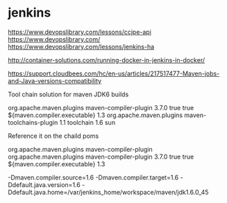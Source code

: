 # jenkins

https://www.devopslibrary.com/lessons/ccjpe-api
https://www.devopslibrary.com/
https://www.devopslibrary.com/lessons/jenkins-ha

http://container-solutions.com/running-docker-in-jenkins-in-docker/

https://support.cloudbees.com/hc/en-us/articles/217517477-Maven-jobs-and-Java-versions-compatibility

Tool chain solution for maven JDK6 builds 

  <plugin>
    <groupId>org.apache.maven.plugins</groupId>
    <artifactId>maven-compiler-plugin</artifactId>
    <version>3.7.0</version>
       <configuration>
          <verbose>true</verbose>
          <fork>true</fork>
          <executable>${maven.compiler.executable}</executable>
          <compilerVersion>1.3</compilerVersion>
       </configuration>
  </plugin>
  <plugin>
    <groupId>org.apache.maven.plugins</groupId>
    <artifactId>maven-toolchains-plugin</artifactId>
    <version>1.1</version>
    <executions>
      <execution>
        <goals>
          <goal>toolchain</goal>
        </goals>
      </execution>
    </executions>
    <configuration>
      <toolchains>
        <jdk>
          <version>1.6</version>
          <vendor>sun</vendor>
        </jdk>
      </toolchains>
    </configuration>
  </plugin>

  
Reference it on the chaild poms  
  
   <plugin>
            <groupId>org.apache.maven.plugins</groupId>
            <artifactId>maven-compiler-plugin</artifactId>
   </plugin>
   

<build>
  <plugins>   
  <plugin>
    <groupId>org.apache.maven.plugins</groupId>
    <artifactId>maven-compiler-plugin</artifactId>
    <version>3.7.0</version>
       <configuration>
          <verbose>true</verbose>
          <fork>true</fork>
          <executable>${maven.compiler.executable}</executable>
          <compilerVersion>1.3</compilerVersion>
       </configuration>
  </plugin>
</plugins>
</build>


 -Dmaven.compiler.source=1.6 
 -Dmaven.compiler.target=1.6 
 -Ddefault.java.version=1.6
 -Ddefault.java.home=/var/jenkins_home/workspace/maven/jdk1.6.0_45

